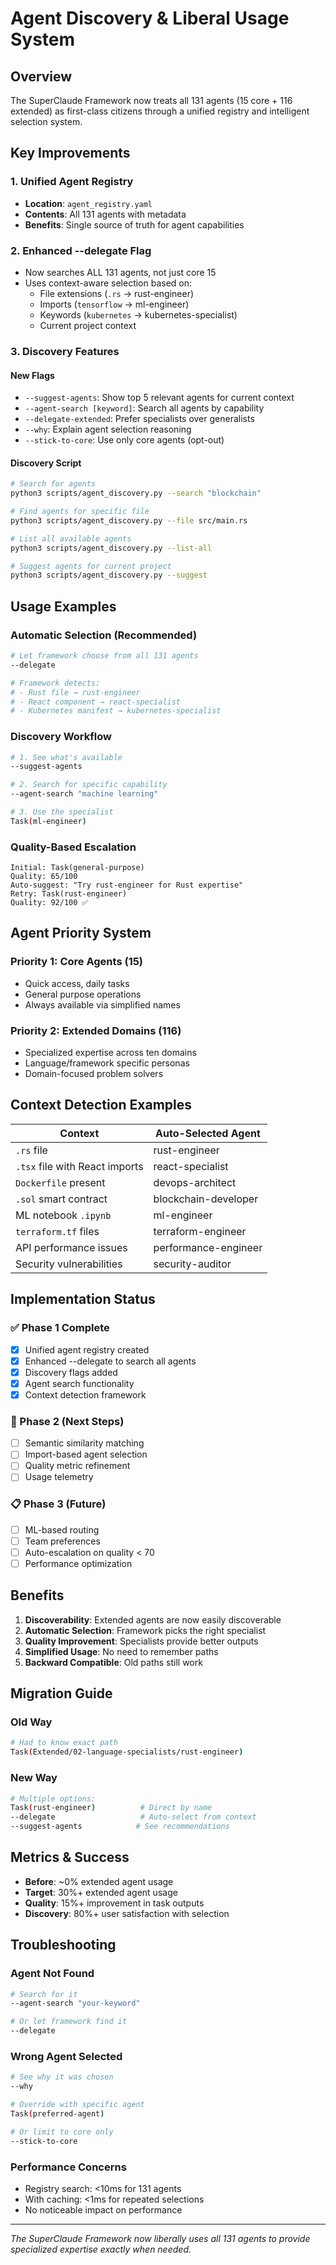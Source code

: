 # Agent Discovery & Liberal Usage System

## Overview
The SuperClaude Framework now treats all 131 agents (15 core + 116 extended) as first-class citizens through a unified registry and intelligent selection system.

## Key Improvements

### 1. Unified Agent Registry
- **Location**: `agent_registry.yaml`
- **Contents**: All 131 agents with metadata
- **Benefits**: Single source of truth for agent capabilities

### 2. Enhanced --delegate Flag
- Now searches ALL 131 agents, not just core 15
- Uses context-aware selection based on:
  - File extensions (`.rs` → rust-engineer)
  - Imports (`tensorflow` → ml-engineer)
  - Keywords (`kubernetes` → kubernetes-specialist)
  - Current project context

### 3. Discovery Features

#### New Flags
- `--suggest-agents`: Show top 5 relevant agents for current context
- `--agent-search [keyword]`: Search all agents by capability
- `--delegate-extended`: Prefer specialists over generalists
- `--why`: Explain agent selection reasoning
- `--stick-to-core`: Use only core agents (opt-out)

#### Discovery Script
```bash
# Search for agents
python3 scripts/agent_discovery.py --search "blockchain"

# Find agents for specific file
python3 scripts/agent_discovery.py --file src/main.rs

# List all available agents
python3 scripts/agent_discovery.py --list-all

# Suggest agents for current project
python3 scripts/agent_discovery.py --suggest
```

## Usage Examples

### Automatic Selection (Recommended)
```bash
# Let framework choose from all 131 agents
--delegate

# Framework detects:
# - Rust file → rust-engineer
# - React component → react-specialist
# - Kubernetes manifest → kubernetes-specialist
```

### Discovery Workflow
```bash
# 1. See what's available
--suggest-agents

# 2. Search for specific capability
--agent-search "machine learning"

# 3. Use the specialist
Task(ml-engineer)
```

### Quality-Based Escalation
```
Initial: Task(general-purpose)
Quality: 65/100
Auto-suggest: "Try rust-engineer for Rust expertise"
Retry: Task(rust-engineer)
Quality: 92/100 ✅
```

## Agent Priority System

### Priority 1: Core Agents (15)
- Quick access, daily tasks
- General purpose operations
- Always available via simplified names

### Priority 2: Extended Domains (116)
- Specialized expertise across ten domains
- Language/framework specific personas
- Domain-focused problem solvers

## Context Detection Examples

| Context | Auto-Selected Agent |
|---------|-------------------|
| `.rs` file | rust-engineer |
| `.tsx` file with React imports | react-specialist |
| `Dockerfile` present | devops-architect |
| `.sol` smart contract | blockchain-developer |
| ML notebook `.ipynb` | ml-engineer |
| `terraform.tf` files | terraform-engineer |
| API performance issues | performance-engineer |
| Security vulnerabilities | security-auditor |

## Implementation Status

### ✅ Phase 1 Complete
- [x] Unified agent registry created
- [x] Enhanced --delegate to search all agents
- [x] Discovery flags added
- [x] Agent search functionality
- [x] Context detection framework

### 🚧 Phase 2 (Next Steps)
- [ ] Semantic similarity matching
- [ ] Import-based agent selection
- [ ] Quality metric refinement
- [ ] Usage telemetry

### 📋 Phase 3 (Future)
- [ ] ML-based routing
- [ ] Team preferences
- [ ] Auto-escalation on quality < 70
- [ ] Performance optimization

## Benefits

1. **Discoverability**: Extended agents are now easily discoverable
2. **Automatic Selection**: Framework picks the right specialist
3. **Quality Improvement**: Specialists provide better outputs
4. **Simplified Usage**: No need to remember paths
5. **Backward Compatible**: Old paths still work

## Migration Guide

### Old Way
```bash
# Had to know exact path
Task(Extended/02-language-specialists/rust-engineer)
```

### New Way
```bash
# Multiple options:
Task(rust-engineer)          # Direct by name
--delegate                   # Auto-select from context
--suggest-agents            # See recommendations
```

## Metrics & Success

- **Before**: ~0% extended agent usage
- **Target**: 30%+ extended agent usage
- **Quality**: 15%+ improvement in task outputs
- **Discovery**: 80%+ user satisfaction with selection

## Troubleshooting

### Agent Not Found
```bash
# Search for it
--agent-search "your-keyword"

# Or let framework find it
--delegate
```

### Wrong Agent Selected
```bash
# See why it was chosen
--why

# Override with specific agent
Task(preferred-agent)

# Or limit to core only
--stick-to-core
```

### Performance Concerns
- Registry search: <10ms for 131 agents
- With caching: <1ms for repeated selections
- No noticeable impact on performance

---

*The SuperClaude Framework now liberally uses all 131 agents to provide specialized expertise exactly when needed.*
